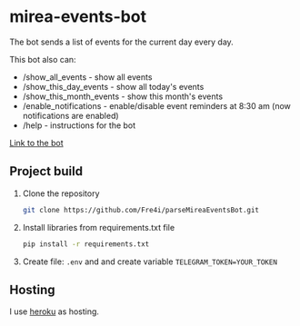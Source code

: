 # mirea-events-bot

<p>The bot sends a list of events for the current day every day. </p>

<p>This bot also can:</p>

+ /show_all_events - show all events
+ /show_this_day_events - show all today's events
+ /show_this_month_events - show this month's events
+ /enable_notifications - enable/disable event reminders at 8:30 am (now notifications are enabled)
+ /help - instructions for the bot

[Link to the bot](https://t.me/mirea_events_bot)

## Project build

1. Clone the repository
   ```Bash
   git clone https://github.com/Fre4i/parseMireaEventsBot.git
   ```
2. Install libraries from requirements.txt file
   ```Bash
   pip install -r requirements.txt
   ```
3. Create file: `.env` and and create variable `TELEGRAM_TOKEN=YOUR_TOKEN`

## Hosting
I use [heroku](https://www.heroku.com/) as hosting.
